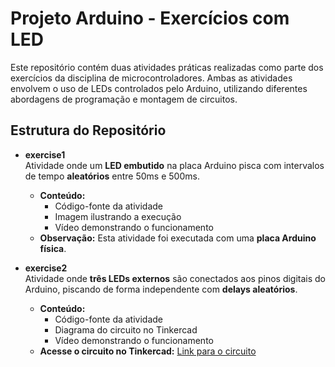 # Projeto Arduino - Exercícios com LED

Este repositório contém duas atividades práticas realizadas como parte dos exercícios da disciplina de microcontroladores. Ambas as atividades envolvem o uso de LEDs controlados pelo Arduino, utilizando diferentes abordagens de programação e montagem de circuitos.

## Estrutura do Repositório

- **exercise1**  
  Atividade onde um **LED embutido** na placa Arduino pisca com intervalos de tempo **aleatórios** entre 50ms e 500ms.  
  - **Conteúdo:**  
    - Código-fonte da atividade  
    - Imagem ilustrando a execução  
    - Vídeo demonstrando o funcionamento  
  - **Observação:** Esta atividade foi executada com uma **placa Arduino física**.  

- **exercise2**  
  Atividade onde **três LEDs externos** são conectados aos pinos digitais do Arduino, piscando de forma independente com **delays aleatórios**.  
  - **Conteúdo:**  
    - Código-fonte da atividade  
    - Diagrama do circuito no Tinkercad  
    - Vídeo demonstrando o funcionamento  
  - **Acesse o circuito no Tinkercad:**  [Link para o circuito](https://www.tinkercad.com/things/0JEhn0KEMU9/editel?sharecode=TJcU-CFaByqwH1h655bP9N3T62T2C4elBj-l4hAfDv0)  